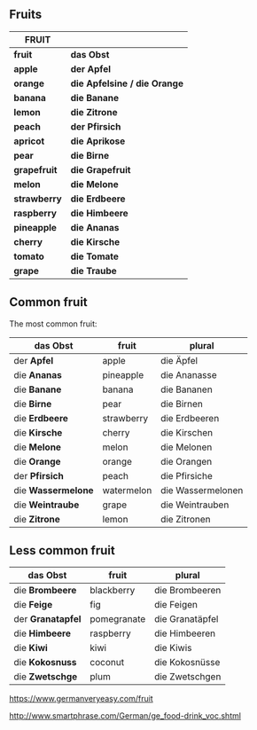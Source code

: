 ## Fruits

| **FRUIT**      |                                |
| -------------- | ------------------------------ |
| **fruit**      | **das Obst**                   |
| **apple**      | **der Apfel**                  |
| **orange**     | **die Apfelsine / die Orange** |
| **banana**     | **die Banane**                 |
| **lemon**      | **die Zitrone**                |
| **peach**      | **der Pfirsich**               |
| **apricot**    | **die Aprikose**               |
| **pear**       | **die Birne**                  |
| **grapefruit** | **die Grapefruit**             |
| **melon**      | **die Melone**                 |
| **strawberry** | **die Erdbeere**               |
| **raspberry**  | **die Himbeere**               |
| **pineapple**  | **die Ananas**                 |
| **cherry**     | **die Kirsche**                |
| **tomato**     | **die Tomate**                 |
| **grape**      | **die Traube**                 |

## Common fruit

The most common fruit:

| das Obst             | fruit      | plural            |
| -------------------- | ---------- | ----------------- |
| der **Apfel**        | apple      | die Äpfel         |
| die **Ananas**       | pineapple  | die Ananasse      |
| die **Banane**       | banana     | die Bananen       |
| die **Birne**        | pear       | die Birnen        |
| die **Erdbeere**     | strawberry | die Erdbeeren     |
| die **Kirsche**      | cherry     | die Kirschen      |
| die **Melone**       | melon      | die Melonen       |
| die **Orange**       | orange     | die Orangen       |
| der **Pfirsich**     | peach      | die Pfirsiche     |
| die **Wassermelone** | watermelon | die Wassermelonen |
| die **Weintraube**   | grape      | die Weintrauben   |
| die **Zitrone**      | lemon      | die Zitronen      |

## Less common fruit

| das Obst            | fruit       | plural          |
| ------------------- | ----------- | --------------- |
| die **Brombeere**   | blackberry  | die Brombeeren  |
| die **Feige**       | fig         | die Feigen      |
| der **Granatapfel** | pomegranate | die Granatäpfel |
| die **Himbeere**    | raspberry   | die Himbeeren   |
| die **Kiwi**        | kiwi        | die Kiwis       |
| die **Kokosnuss**   | coconut     | die Kokosnüsse  |
| die **Zwetschge**   | plum        | die Zwetschgen  |

https://www.germanveryeasy.com/fruit

http://www.smartphrase.com/German/ge_food-drink_voc.shtml